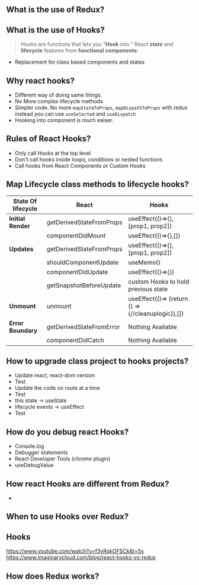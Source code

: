 ## What is the use of Redux?

## What is the use of Hooks?
> Hooks are functions that lets you "**Hook** into " React **state** and **lifecycle** features from **functional components**.
- Replacement for class based components and states

## Why react hooks?
- Different way of doing same things.
- No More complex lifecycle methods
- Simpler code. No more `mapStateToProps`, `mapDispathToProps` with redux instead you can use `useSelected` and `useDispatch`
- Hooking into component is much eaiser.

## Rules of React Hooks?
- Only call Hooks at the top level
- Don't call hooks inside loops, conditions or nested functions
- Call hooks from React Components or Custom Hooks

## Map Lifecycle class methods to lifecycle hooks?

|State Of lifecycle|React|Hooks|
|-----|------|-----|
|**Initial Render**| getDerivedStateFromProps | useEffect(()=>{}, [prop1, prop2])|
||componentDidMount|useEffect(()=>{},[])|
|**Updates**| getDerivedStateFromProps | useEffect(()=>{}, [prop1, prop2]) |
||shouldComponentUpdate|useMemo()|
||componentDidUpdate|useEffect(()=>{})|
||getSnapshotBeforeUpdate|custom Hooks to hold previous state|
|**Unmount**| unmount | useEffect(()=> {return () => {//cleanuplogic}},[])|
|**Error Boundary**|getDerivedStateFromError|Nothing Available|
||componentDidCatch|Nothing Available|

## How to upgrade class project to hooks projects?
- Update react, react-dom version 
- Test
- Update the code on route at a time 
- Test
- this.state -> useState
- lifecycle events -> useEffect
- Test

## How do you debug react Hooks?
- Console.log
- Debugger statements 
- React Developer Tools (chrome plugin)
- useDebugValue


## How react Hooks are different from Redux?
- 

## When to use Hooks over Redux?

## Hooks
https://www.youtube.com/watch?v=f3yRqkOFSCk&t=5s
https://www.imaginarycloud.com/blog/react-hooks-vs-redux

## How does Redux works?
